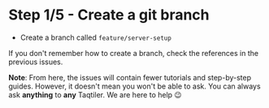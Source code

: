 # Step 1/5 - Create a git branch

- Create a branch called `feature/server-setup`

If you don't remember how to create a branch, check the references in the previous issues.

**Note**: From here, the issues will contain fewer tutorials and step-by-step guides. However, it doesn't mean you won't be able to ask. You can always ask **anything** to **any** Taqtiler. We are here to help 😉
